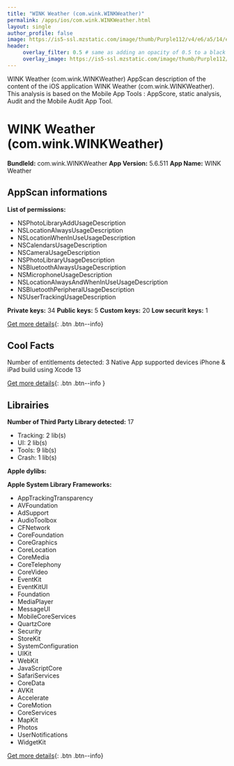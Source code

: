 ```yaml
---
title: "WINK Weather (com.wink.WINKWeather)"
permalink: /apps/ios/com.wink.WINKWeather.html
layout: single
author_profile: false
image: https://is5-ssl.mzstatic.com/image/thumb/Purple112/v4/e6/a5/14/e6a514c3-0e76-b5dc-a97f-9e7c231cd35d/AppIcon-1x_U007emarketing-0-4-0-85-220.jpeg/512x512bb.jpg
header: 
     overlay_filter: 0.5 # same as adding an opacity of 0.5 to a black background
     overlay_image: https://is5-ssl.mzstatic.com/image/thumb/Purple112/v4/e6/a5/14/e6a514c3-0e76-b5dc-a97f-9e7c231cd35d/AppIcon-1x_U007emarketing-0-4-0-85-220.jpeg/512x512bb.jpg
---
```

WINK Weather (com.wink.WINKWeather) AppScan description of the content of the iOS application WINK Weather (com.wink.WINKWeather). This analysis is based on the Mobile App Tools : AppScore, static analysis, Audit and the Mobile Audit App Tool.

# WINK Weather (com.wink.WINKWeather)

**BundleId:** com.wink.WINKWeather
**App Version:** 5.6.511
**App Name:** WINK Weather


## AppScan informations 

**List of permissions:** 
- NSPhotoLibraryAddUsageDescription
- NSLocationAlwaysUsageDescription
- NSLocationWhenInUseUsageDescription
- NSCalendarsUsageDescription
- NSCameraUsageDescription
- NSPhotoLibraryUsageDescription
- NSBluetoothAlwaysUsageDescription
- NSMicrophoneUsageDescription
- NSLocationAlwaysAndWhenInUseUsageDescription
- NSBluetoothPeripheralUsageDescription
- NSUserTrackingUsageDescription
  
  
**Private keys:** 34
**Public keys:** 5
**Custom keys:** 20
**Low securit keys:** 1
  
[Get more details](/pricing.html){: .btn .btn--info}

## Cool Facts

Number of entitlements detected: 3
Native App
supported devices iPhone & iPad
build using Xcode 13
  
[Get more details](/pricing.html){: .btn .btn--info }

## Librairies 
**Number of Third Party Library detected:** 17
- Tracking: 2 lib(s)
- UI: 2 lib(s)
- Tools: 9 lib(s)
- Crash: 1 lib(s)


**Apple dylibs:**


**Apple System Library Frameworks:**
- AppTrackingTransparency
- AVFoundation
- AdSupport
- AudioToolbox
- CFNetwork
- CoreFoundation
- CoreGraphics
- CoreLocation
- CoreMedia
- CoreTelephony
- CoreVideo
- EventKit
- EventKitUI
- Foundation
- MediaPlayer
- MessageUI
- MobileCoreServices
- QuartzCore
- Security
- StoreKit
- SystemConfiguration
- UIKit
- WebKit
- JavaScriptCore
- SafariServices
- CoreData
- AVKit
- Accelerate
- CoreMotion
- CoreServices
- MapKit
- Photos
- UserNotifications
- WidgetKit


  
[Get more details](/pricing.html){: .btn .btn--info}

